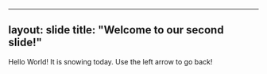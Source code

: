 ---
layout: slide
title: "Welcome to our second slide!"
----
Hello World! It is snowing today.
Use the left arrow to go back!
